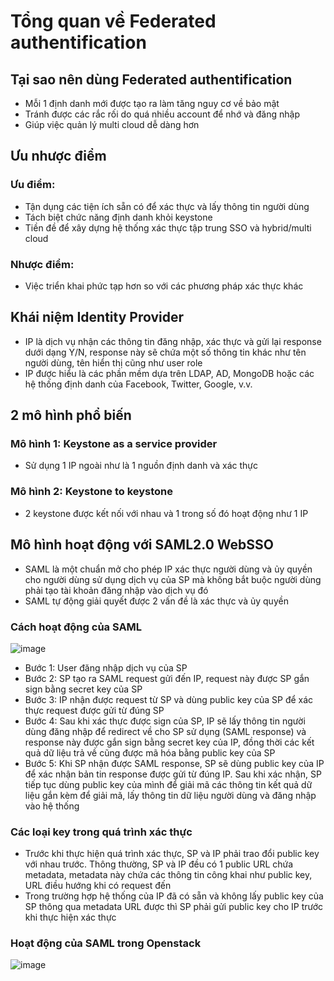 # Tổng quan về Federated authentification
## Tại sao nên dùng Federated authentification
  - Mỗi 1 định danh mới được tạo ra làm tăng nguy cơ về bảo mật
  - Tránh được các rắc rối do quá nhiều account để nhớ và đăng nhập
  - Giúp việc quản lý multi cloud dễ dàng hơn
## Ưu nhược điểm
### Ưu điểm:
  - Tận dụng các tiện ích sẵn có để xác thực và lấy thông tin người dùng
  - Tách biệt chức năng định danh khỏi keystone
  - Tiền đề để xây dựng hệ thống xác thực tập trung SSO và hybrid/multi cloud
### Nhược điểm:
  - Việc triển khai phức tạp hơn so với các phương pháp xác thực khác
## Khái niệm Identity Provider
  - IP là dịch vụ nhận các thông tin đăng nhập, xác thực và gửi lại response dưới dạng Y/N, response này sẽ chứa một số thông tin khác như tên người dùng, tên hiển thị cũng như user role
  - IP được hiểu là các phần mềm dựa trên LDAP, AD, MongoDB hoặc các hệ thống định danh của Facebook, Twitter, Google, v.v.
## 2 mô hình phổ biến
### Mô hình 1: Keystone as a service provider
  - Sử dụng 1 IP ngoài như là 1 nguồn định danh và xác thực
### Mô hình 2: Keystone to keystone
  - 2 keystone được kết nối với nhau và 1 trong số đó hoạt động như 1 IP
## Mô hình hoạt động với SAML2.0 WebSSO
  - SAML là một chuẩn mở cho phép IP xác thực người dùng và ủy quyền cho người dùng sử dụng dịch vụ của SP mà không bắt buộc người dùng phải tạo tài khoản đăng nhập vào dịch vụ đó
  - SAML tự động giải quyết được 2 vấn đề là xác thực và ủy quyền
### Cách hoạt động của SAML

![image](https://user-images.githubusercontent.com/44855268/142021240-203d5602-8d40-48ba-95da-bd176978e84c.png)

  - Bước 1: User đăng nhập dịch vụ của SP
  - Bước 2: SP tạo ra SAML request gửi đến IP, request này được SP gắn sign bằng secret key của SP
  - Bước 3: IP nhận được request từ SP và dùng public key của SP để xác thực request được gửi từ đúng SP
  - Bước 4: Sau khi xác thực được sign của SP, IP sẽ lấy thông tin người dùng đăng nhập để redirect về cho SP sử dụng (SAML response) và response này được gắn sign bằng secret key của IP, đồng thời các kết quả dữ liệu trả về cũng được mã hóa bằng public key của SP
  - Bước 5: Khi SP nhận được SAML response, SP sẽ dùng public key của IP để xác nhận bản tin response được gửi từ đúng IP. Sau khi xác nhận, SP tiếp tục dùng public key của mình để giải mã các thông tin kết quả dữ liệu gắn kèm để giải mã, lấy thông tin dữ liệu người dùng và đăng nhập vào hệ thống
### Các loại key trong quá trình xác thực
  - Trước khi thực hiện quá trình xác thực, SP và IP phải trao đổi public key với nhau trước. Thông thường, SP và IP đều có 1 public URL chứa metadata, metadata này chứa các thông tin công khai như public key, URL điều hướng khi có request đến
  - Trong trường hợp hệ thống của IP đã có sẵn và không lấy public key của SP thông qua metadata URL được thì SP phải gửi public key cho IP trước khi thực hiện xác thực
### Hoạt động của SAML trong Openstack

  ![image](https://user-images.githubusercontent.com/44855268/142022001-4868ac28-f538-4aa6-9d0f-532e4f4e2294.png)

